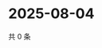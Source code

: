 # 2025-08-04

共 0 条

<!-- BEGIN ZHIHUVIDEO -->
<!-- 最后更新时间 Mon Aug 04 2025 09:05:55 GMT+0800 (China Standard Time) -->

<!-- END ZHIHUVIDEO -->
